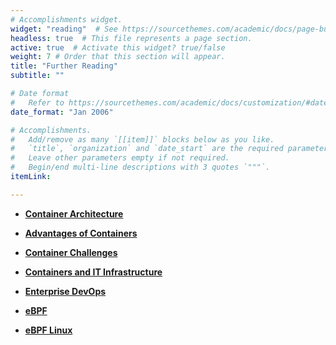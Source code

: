 ```yaml
---
# Accomplishments widget.
widget: "reading"  # See https://sourcethemes.com/academic/docs/page-builder/
headless: true  # This file represents a page section.
active: true  # Activate this widget? true/false
weight: 7 # Order that this section will appear.
title: "Further Reading"
subtitle: ""

# Date format
#   Refer to https://sourcethemes.com/academic/docs/customization/#date-format
date_format: "Jan 2006"

# Accomplishments.
#   Add/remove as many `[[item]]` blocks below as you like.
#   `title`, `organization` and `date_start` are the required parameters.
#   Leave other parameters empty if not required.
#   Begin/end multi-line descriptions with 3 quotes `"""`.
itemLink:

---
```



- **[Container Architecture](/display/containers/Container+Architecture)**  

- **[Advantages of Containers](/display/containers/Advantages+of+Containers)**  
- **[Container Challenges](/display/containers/Container+Challenges)**
- **[Containers and IT Infrastructure](/display/containers/Containers+and+IT+Infrastructure)**
- **[Enterprise DevOps](/display/containers/Enterprise+DevOps)**
- **[eBPF](/display/containers/eBPF)**

- **[eBPF Linux](/display/containers/eBPF+Linux)**





